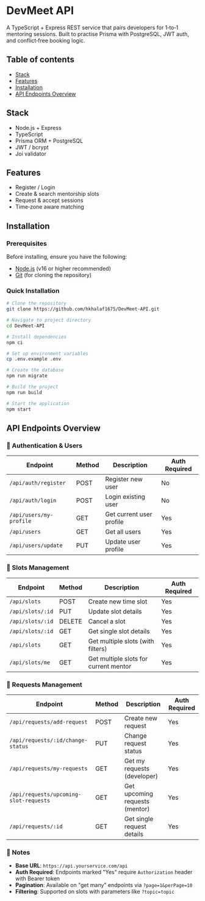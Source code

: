 # DevMeet API

A TypeScript + Express REST service that pairs developers for 1‑to‑1
mentoring sessions. Built to practise Prisma with PostgreSQL, JWT auth,
and conflict‑free booking logic.

## Table of contents
- [Stack](#stack)
- [Features](#features)
- [Installation](#installation)
- [API Endpoints Overview](#api-endpoints)

## Stack
- Node.js + Express
- TypeScript
- Prisma ORM + PostgreSQL
- JWT / bcrypt
- Joi validator
## Features
- Register / Login
- Create & search mentorship slots
- Request & accept sessions
- Time‑zone aware matching

## Installation
### Prerequisites
Before installing, ensure you have the following:
- [Node.js](https://nodejs.org/) (v16 or higher recommended)
- [Git](https://git-scm.com/) (for cloning the repository)

### Quick Installation
```bash
# Clone the repository
git clone https://github.com/hkhalaf1675/DevMeet-API.git

# Navigate to project directory
cd DevMeet-API

# Install dependencies
npm ci

# Set up environment variables
cp .env.example .env

# Create the database
npm run migrate

# Build the project
npm run build

# Start the application
npm start
```

## API Endpoints Overview <a name="api-endpoints"></a>

### 🔐 Authentication & Users

| Endpoint               | Method | Description                          | Auth Required |
|------------------------|--------|--------------------------------------|---------------|
| `/api/auth/register`   | POST   | Register new user                    | No            |
| `/api/auth/login`      | POST   | Login existing user                  | No            |
| `/api/users/my-profile`| GET    | Get current user profile             | Yes           |
| `/api/users`           | GET    | Get all users                        | Yes           |
| `/api/users/update`    | PUT    | Update user profile                  | Yes           |

### 📅 Slots Management

| Endpoint            | Method | Description                          | Auth Required |
|---------------------|--------|--------------------------------------|---------------|
| `/api/slots`        | POST   | Create new time slot                 | Yes           |
| `/api/slots/:id`    | PUT    | Update slot details                  | Yes           |
| `/api/slots/:id`    | DELETE | Cancel a slot                        | Yes           |
| `/api/slots/:id`    | GET    | Get single slot details              | Yes           |
| `/api/slots`        | GET    | Get multiple slots (with filters)    | Yes           |
|`/api/slots/me`      | GET    | Get multiple slots for current mentor| Yes           |

### 🔄 Requests Management

| Endpoint                              | Method | Description                          | Auth Required |
|---------------------------------------|--------|--------------------------------------|---------------|
| `/api/requests/add-request`           | POST   | Create new request                   | Yes           |
| `/api/requests/:id/change-status`     | PUT    | Change request status                | Yes           |
| `/api/requests/my-requests`           | GET    | Get my requests (developer)          | Yes           |
| `/api/requests/upcoming-slot-requests`| GET    | Get upcoming requests (mentor)       | Yes           |
| `/api/requests/:id`                   | GET    | Get single request details           | Yes           |

### 📌 Notes
- **Base URL**: `https://api.yourservice.com/api`
- **Auth Required**: Endpoints marked "Yes" require `Authorization` header with Bearer token
- **Pagination**: Available on "get many" endpoints via `?page=1&perPage=10`
- **Filtering**: Supported on slots with parameters like `?topic=topic`